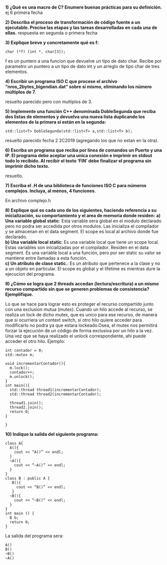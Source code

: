 **1) ¿Qué es una macro de C? Enumere buenas prácticas para su definición.**   
ej 6 primera fecha

**2) Describa el proceso de transformación de código fuente a un ejecutable. Precise las etapas y las tareas desarrolladas en cada una de ellas.**
respuesta en segunda o primera fecha

**3) Explique breve y concretamente qué es f:**  
```
char (*f) (int *, char[3]);
```

f es un puntero a una funcion que devuelve un tipo de dato char. Recibe por parametro un puntero a un tipo de dato int y un arreglo de tipo char de tres elementos.  

**4) Escribir un programa ISO C que procese el archivo “nros_2bytes_bigendian.dat” sobre sí mismo, eliminando los número múltiplos de 7.**  

resuelto parecido pero con multiplos de 3.

**5) Implemente una función C++ denominada DobleSegunda que reciba dos listas de elementos y devuelva una nueva lista duplicando los elementos de la primera si están en la segunda:**  
```
std::list<T> DobleSegunda(std::list<T> a,std::list<T> b);
```

resuelto parecido fecha 2 2C2019 (agregando los que no estan en la otra).  

**6) Escriba un programa que reciba por línea de comandos un Puerto y una IP. El programa debe aceptar una unica conexión e imprimir en stdout todo lo recibido. Al recibir el texto ‘FIN’ debe finalizar el programa sin imprimir dicho texto.**  

resuelto.

**7) Escriba el .H de una biblioteca de funciones ISO C para números complejos. Incluya, al menos, 4 funciones.**  

En archivo complejo.h

**8) Explique qué es cada uno de los siguientes, haciendo referencia a su inicialización, su comportamiento y el area de memoria donde residen:**
**a) Una variable global static**: Esta variable sera global en el modulo declarado pero no podra ser accedida por otros modulos. Las inicializa el compilador y se almacenan en el data segment. El scope es local al archivo donde fue declarado.  
**b) Una variable local static**: Es una variable local que tiene un scope local. Estas variables son inicializadas por el compilador. Residen en el data segment. Es una variable local a una función, pero por ser static su valor se mantiene entre llamadas a esta función.  
**c) Un atributo de clase static.**: Es un atributo que pertenece a la clase y no a un objeto en particular. El scope es global y el lifetime es mientras dure la ejecucion del programa.  

**9) ¿Cómo se logra que 2 threads accedan (lectura/escritura) a un mismo recurso compartido sin que se generen problemas de consistencia? Ejemplifique.**  

Lo que se hace para lograr esto es proteger el recurso compartido junto con una exclusion mutua (mutex). Cuando un hilo accede al recurso, se realiza un lock de dicho mutex, que es unico para ese recurso, de manera que si ocurriera un context switch, si otro hilo quiere acceder para modificarlo no podra ya que estara lockeado.Osea, el mutex nos permitirá forzar la ejecución de un código de forma exclusiva por un hilo a la vez. Una vez que se haya realizado el unlock correspondiente, ahi puede acceder el otro hilo. Ejemplo:  


```
int contador = 0;
std::mutex m;

void incrementarContador(){
  m.lock();
  contador++;
  m.unlock();
}
int main(){
  std::thread thread1(incrementarContador);
  std::thread thread2(incrementarContador);

  thread1.join();
  thread2.join();
  return 0;
}

}
```

**10) Indique la salida del siguiente programa:**
```
class A{
  A(){
    cout << “A()” << endl;
  }       
  ~A(){
    cout << “~A()” << endl;
  }
}  
class B : public A {
   B(){
     cout << “B()” << endl;
   }     
  ~B(){
    cout << “~B()” << endl;
  }
}      
int main () {
  B b;
  return 0;
}
```
La salida del programa sera:
```
A()
B()
~B()
~A()
```
